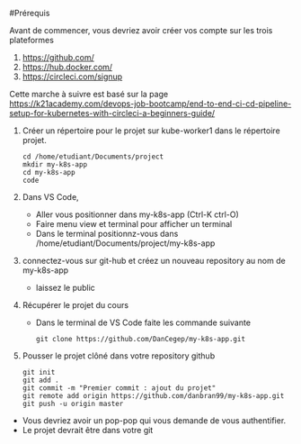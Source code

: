 

#Prérequis

Avant de commencer, vous devriez avoir créer vos compte sur les trois plateformes

1.	https://github.com/
2.	https://hub.docker.com/
3.	https://circleci.com/signup


Cette marche à suivre est basé sur la page https://k21academy.com/devops-job-bootcamp/end-to-end-ci-cd-pipeline-setup-for-kubernetes-with-circleci-a-beginners-guide/

1. Créer un répertoire pour le projet sur kube-worker1 dans le répertoire projet.
   ````
   cd /home/etudiant/Documents/project
   mkdir my-k8s-app
   cd my-k8s-app
   code
   ````

2. Dans VS Code,
   - Aller vous positionner dans my-k8s-app (Ctrl-K ctrl-O)
   - Faire menu view et terminal pour afficher un terminal
   - Dans le terminal positionnz-vous dans /home/etudiant/Documents/project/my-k8s-app
  
3. connectez-vous sur git-hub et créez un nouveau repository au nom de my-k8s-app
   - laissez le public
  
4. Récupérer le projet du cours
   - Dans le terminal de VS Code faite les commande suivante
     ```
     git clone https://github.com/DanCegep/my-k8s-app.git
     ````
5. Pousser le projet clôné dans votre repository github
   ```
   git init
   git add .
   git commit -m "Premier commit : ajout du projet"
   git remote add origin https://github.com/danbran99/my-k8s-app.git
   git push -u origin master
   ````
- Vous devriez avoir un pop-pop qui vous demande de vous authentifier.
- Le projet devrait être dans votre git
